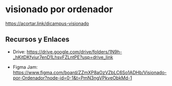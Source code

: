 # visionado por ordenador

https://acortar.link/dicampus-visionado



## Recursos y Enlaces
- Drive: https://drive.google.com/drive/folders/1N9h-_hKjtDKfviur7enD1LhsvFZLntPE?usp=drive_link

- Figma Jam: https://www.figma.com/board/ZZmXP8aOzVZbLC6So1ADHb/Visionado-por-Ordenador?node-id=0-1&t=PmN3ngVPkveObkMd-1


